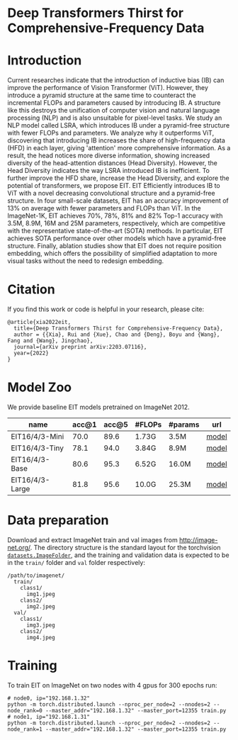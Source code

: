 # Deep Transformers Thirst for Comprehensive-Frequency Data

# Introduction
Current researches indicate that the introduction of inductive bias (IB) can improve the performance of Vision Transformer (ViT). However, they introduce a pyramid structure at the same time to counteract the incremental FLOPs and parameters caused by introducing IB. A structure like this destroys the unification of computer vision and natural language processing (NLP) and is also unsuitable for pixel-level tasks. We study an NLP model called LSRA, which introduces IB under a pyramid-free structure with fewer FLOPs and parameters. We analyze why it outperforms ViT, discovering that introducing IB increases the share of high-frequency data (HFD) in each layer, giving 'attention' more comprehensive information. As a result, the head notices more diverse information, showing increased diversity of the head-attention distances (Head Diversity). However, the Head Diversity indicates the way LSRA introduced IB is inefficient. To further improve the HFD share, increase the Head Diversity, and explore the potential of transformers, we propose EIT. EIT Efficiently introduces IB to ViT with a novel decreasing convolutional structure and a pyramid-free structure. In four small-scale datasets, EIT has an accuracy improvement of 13% on average with fewer parameters and FLOPs than ViT. In the ImageNet-1K, EIT achieves 70%, 78%, 81% and 82% Top-1 accuracy with 3.5M, 8.9M, 16M and 25M parameters, respectively, which are competitive with the representative state-of-the-art (SOTA) methods. In particular, EIT achieves SOTA performance over other models which have a pyramid-free structure. Finally, ablation studies show that EIT does not require position embedding, which offers the possibility of simplified adaptation to more visual tasks without the need to redesign embedding.

# Citation
If you find this work or code is helpful in your research, please cite:
```
@article{xia2022eit,
  title={Deep Transformers Thirst for Comprehensive-Frequency Data},
  author = {{Xia}, Rui and {Xue}, Chao and {Deng}, Boyu and {Wang}, Fang and {Wang}, Jingchao},
  journal={arXiv preprint arXiv:2203.07116},
  year={2022}
}
```

# Model Zoo

We provide baseline EIT models pretrained on ImageNet 2012.

| name | acc@1 | acc@5 | #FLOPs | #params | url |     
| --- | --- | --- | --- | --- | --- | 
| EIT16/4/3-Mini | 70.0 | 89.6 | 1.73G | 3.5M | [model](https://github.com/MrHaiPi/EIT/tree/main/model/eit-16-4-3-mini) |  
| EIT16/4/3-Tiny | 78.1 | 94.0 | 3.84G | 8.9M | [model](https://github.com/MrHaiPi/EIT/tree/main/model/eit-16-4-3-tiny) |  
| EIT16/4/3-Base | 80.6 | 95.3 | 6.52G | 16.0M | [model](https://github.com/MrHaiPi/EIT/tree/main/model/eit-16-4-3-base) |  
| EIT16/4/3-Large | 81.8 | 95.6 | 10.0G | 25.3M | [model](https://github.com/MrHaiPi/EIT/tree/main/model/eit-16-4-3-large) |  


# Data preparation

Download and extract ImageNet train and val images from http://image-net.org/.
The directory structure is the standard layout for the torchvision [`datasets.ImageFolder`](https://pytorch.org/docs/stable/torchvision/datasets.html#imagefolder), and the training and validation data is expected to be in the `train/` folder and `val` folder respectively:

```
/path/to/imagenet/
  train/
    class1/
      img1.jpeg
    class2/
      img2.jpeg
  val/
    class1/
      img3.jpeg
    class2/
      img4.jpeg
```

# Training
To train EIT on ImageNet on two nodes with 4 gpus for 300 epochs run:
```
# node0, ip="192.168.1.32"
python -m torch.distributed.launch --nproc_per_node=2 --nnodes=2 --node_rank=0 --master_addr="192.168.1.32" --master_port=12355 train.py
# node1, ip="192.168.1.31"
python -m torch.distributed.launch --nproc_per_node=2 --nnodes=2 --node_rank=1 --master_addr="192.168.1.32" --master_port=12355 train.py
```
